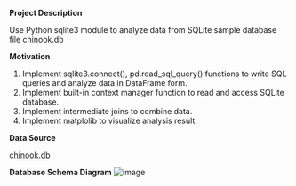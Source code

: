 **Project Description**

Use Python sqlite3 module to analyze data from SQLite sample database file chinook.db

**Motivation**

1. Implement sqlite3.connect(), pd.read_sql_query() functions to write SQL queries and analyze data in DataFrame form.
2. Implement built-in context manager function to read and access SQLite database.
3. Implement intermediate joins to combine data.
4. Implement matplolib to visualize analysis result.

**Data Source**

[chinook.db](https://github.com/lerocha/chinook-database)

**Database Schema Diagram**
![image](https://user-images.githubusercontent.com/20420765/236352963-1b52294a-89aa-4479-b30e-2076eab35a06.png)
